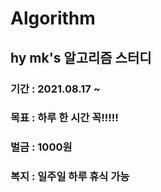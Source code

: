 # Algorithm

## hy mk's 알고리즘 스터디 
### 기간 : 2021.08.17 ~
### 목표 : 하루 한 시간 꼭!!!!!
### 벌금 : 1000원 
### 복지 : 일주일 하루 휴식 가능 
